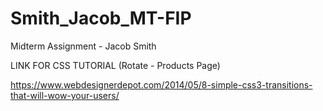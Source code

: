 # Smith_Jacob_MT-FIP
 Midterm Assignment - Jacob Smith

LINK FOR CSS TUTORIAL (Rotate - Products Page)

https://www.webdesignerdepot.com/2014/05/8-simple-css3-transitions-that-will-wow-your-users/

